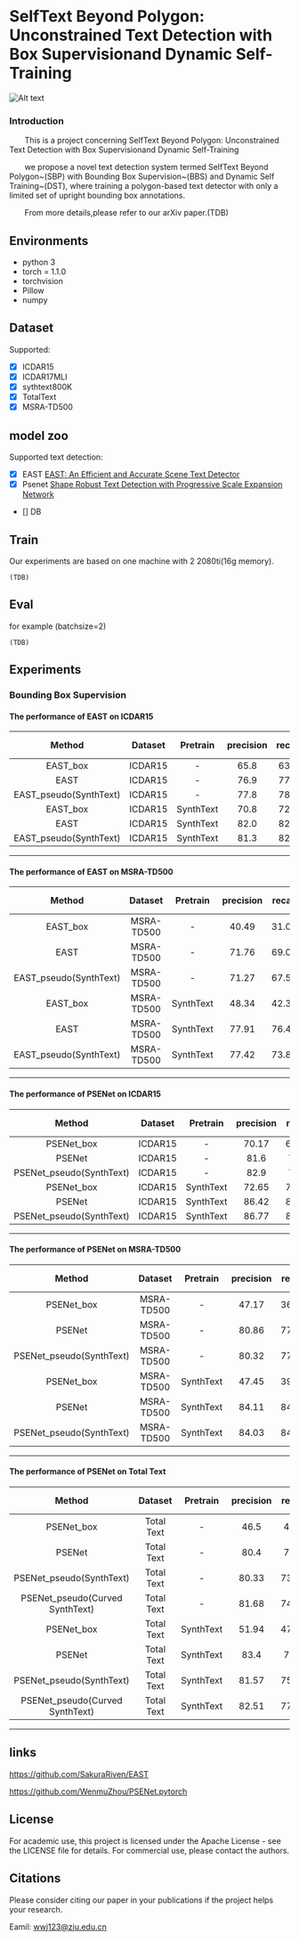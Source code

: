 # SelfText Beyond Polygon: Unconstrained Text Detection with Box Supervisionand Dynamic Self-Training
![Alt text](https://github.com/weijiawu/Synthetic-to-Real-Unsupervised-Domain-Adaptation-for-Scene-Text-Detection-in-the-Wild/tree/master/image/1598619033(1).png)
### Introduction
&#160;&#160;&#160;&#160; &#160;&#160;This is a project concerning SelfText Beyond Polygon: Unconstrained Text Detection with Box Supervisionand Dynamic Self-Training

&#160;&#160;&#160;&#160; &#160;&#160;we propose a novel text detection system termed SelfText Beyond Polygon~(SBP) with Bounding Box Supervision~(BBS) and Dynamic Self Training~(DST), where training a polygon-based text detector with only a limited set of upright bounding box annotations. 

&#160;&#160;&#160;&#160; &#160;&#160;From more details,please refer to our arXiv paper.(TDB)
## Environments

- python 3
- torch = 1.1.0 
- torchvision
- Pillow
- numpy

## Dataset
Supported:
- [x] ICDAR15
- [x] ICDAR17MLI
- [x] sythtext800K
- [x] TotalText
- [x] MSRA-TD500

## model zoo

Supported text detection:
- [x] EAST [EAST: An Efficient and Accurate Scene Text Detector](https://arxiv.org/abs/1704.03155)
- [x] Psenet [Shape Robust Text Detection with Progressive Scale Expansion Network](https://arxiv.org/abs/1903.12473)
- [] DB


## Train
Our experiments are based on one machine with 2 2080ti(16g memory).

```
(TDB)
```

## Eval
for example (batchsize=2)
```
(TDB)
```


## Experiments

### Bounding Box Supervision

#### The performance of EAST on ICDAR15
|Method|Dataset|Pretrain|precision|recall|f-score|
|:---:|:---:|:---:|:---:|:---:|:---:|
|EAST_box|ICDAR15|-|65.8|63.8|64.8|
|EAST|ICDAR15|-|76.9|77.1|77.0|
|EAST_pseudo(SynthText)|ICDAR15|-|77.8|78.2|78.0|
|EAST_box|ICDAR15|SynthText|70.8|72.0|71.4|
|EAST|ICDAR15|SynthText|82.0|82.4|82.2|
|EAST_pseudo(SynthText)|ICDAR15|SynthText|81.3|82.2|81.8|
***

#### The performance of EAST on MSRA-TD500
|Method|Dataset|Pretrain|precision|recall|f-score|
|:---:|:---:|:---:|:---:|:---:|:---:|
|EAST_box|MSRA-TD500|-|40.49|31.05|35.15|
|EAST|MSRA-TD500|-|71.76|69.05|70.38|
|EAST_pseudo(SynthText)|MSRA-TD500|-|71.27|67.54|69.36|
|EAST_box|MSRA-TD500|SynthText|48.34|42.37|45.16|
|EAST|MSRA-TD500|SynthText|77.91|76.45|77.17|
|EAST_pseudo(SynthText)|MSRA-TD500|SynthText|77.42|73.85|75.59|
***

#### The performance of PSENet on ICDAR15
|Method|Dataset|Pretrain|precision|recall|f-score|
|:---:|:---:|:---:|:---:|:---:|:---:|
|PSENet_box|ICDAR15|-|70.17|69.09|69.63|
|PSENet|ICDAR15|-|81.6|79.5|80.5|
|PSENet_pseudo(SynthText)|ICDAR15|-|82.9|77.6|80.2|
|PSENet_box|ICDAR15|SynthText|72.65|74.29|73.46|
|PSENet|ICDAR15|SynthText|86.42|83.54|84.96|
|PSENet_pseudo(SynthText)|ICDAR15|SynthText|86.77|83.34|85.02|

***

#### The performance of PSENet on MSRA-TD500
|Method|Dataset|Pretrain|precision|recall|f-score|
|:---:|:---:|:---:|:---:|:---:|:---:|
|PSENet_box|MSRA-TD500|-|47.17|36.90|41.41|
|PSENet|MSRA-TD500|-|80.86|77.72|79.13|
|PSENet_pseudo(SynthText)|MSRA-TD500|-|80.32|77.26|78.86|
|PSENet_box|MSRA-TD500|SynthText|47.45|39.49|43.11|
|PSENet|MSRA-TD500|SynthText|84.11|84.97|84.54|
|PSENet_pseudo(SynthText)|MSRA-TD500|SynthText|84.03|84.03|84.03|
***

#### The performance of PSENet on Total Text
|Method|Dataset|Pretrain|precision|recall|f-score|
|:---:|:---:|:---:|:---:|:---:|:---:|
|PSENet_box|Total Text|-|46.5|43.6|45.0|
|PSENet|Total Text|-|80.4|76.5|78.4|
|PSENet_pseudo(SynthText)|Total Text|-|80.33|73.54|76.78|
|PSENet_pseudo(Curved SynthText)|Total Text|-|81.68|74.61|78.0|
|PSENet_box|Total Text|SynthText|51.94|47.45|49.59|
|PSENet|Total Text|SynthText|83.4|78.1|80.7|
|PSENet_pseudo(SynthText)|Total Text|SynthText|81.57|75.54|78.44|
|PSENet_pseudo(Curved SynthText)|Total Text|SynthText|82.51|77.57|80.0|

***


## links
https://github.com/SakuraRiven/EAST

https://github.com/WenmuZhou/PSENet.pytorch

## License

For academic use, this project is licensed under the Apache License - see the LICENSE file for details. For commercial use, please contact the authors. 

## Citations
Please consider citing our paper in your publications if the project helps your research.



Eamil: wwj123@zju.edu.cn